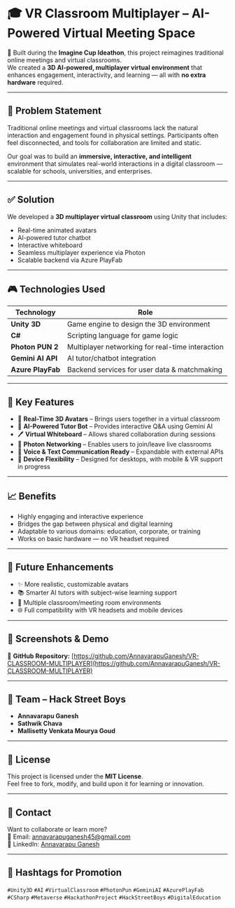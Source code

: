 # 🎓 VR Classroom Multiplayer – AI-Powered Virtual Meeting Space

🚀 Built during the **Imagine Cup Ideathon**, this project reimagines traditional online meetings and virtual classrooms.  
We created a **3D AI-powered, multiplayer virtual environment** that enhances engagement, interactivity, and learning — all with **no extra hardware** required.

---

## 🧩 Problem Statement

Traditional online meetings and virtual classrooms lack the natural interaction and engagement found in physical settings. Participants often feel disconnected, and tools for collaboration are limited and static.

Our goal was to build an **immersive, interactive, and intelligent** environment that simulates real-world interactions in a digital classroom — scalable for schools, universities, and enterprises.

---

## ✅ Solution

We developed a **3D multiplayer virtual classroom** using Unity that includes:

- Real-time animated avatars
- AI-powered tutor chatbot
- Interactive whiteboard
- Seamless multiplayer experience via Photon
- Scalable backend via Azure PlayFab

---

## 🎮 Technologies Used

| Technology        | Role                                             |
|------------------|--------------------------------------------------|
| **Unity 3D**       | Game engine to design the 3D environment          |
| **C#**             | Scripting language for game logic                |
| **Photon PUN 2**   | Multiplayer networking for real-time interaction |
| **Gemini AI API**  | AI tutor/chatbot integration                     |
| **Azure PlayFab**  | Backend services for user data & matchmaking     |

---

## 🌟 Key Features

- 👥 **Real-Time 3D Avatars** – Brings users together in a virtual classroom  
- 🧠 **AI-Powered Tutor Bot** – Provides interactive Q&A using Gemini AI  
- 🖊️ **Virtual Whiteboard** – Allows shared collaboration during sessions  
- 🛜 **Photon Networking** – Enables users to join/leave live classrooms  
- 💬 **Voice & Text Communication Ready** – Expandable with external APIs  
- 📱 **Device Flexibility** – Designed for desktops, with mobile & VR support in progress

---

## 📈 Benefits

- Highly engaging and interactive experience  
- Bridges the gap between physical and digital learning  
- Adaptable to various domains: education, corporate, or training  
- Works on basic hardware — no VR headset required

---

## 🔮 Future Enhancements

- ✨ More realistic, customizable avatars  
- 📚 Smarter AI tutors with subject-wise learning support  
- 🏫 Multiple classroom/meeting room environments  
- 🌐 Full compatibility with VR headsets and mobile devices  

---

## 📸 Screenshots & Demo
 
📁 **GitHub Repository:** [https://github.com/AnnavarapuGanesh/VR-CLASSROOM-MULTIPLAYER](https://github.com/AnnavarapuGanesh/VR-CLASSROOM-MULTIPLAYER)

---

## 👥 Team – Hack Street Boys

- **Annavarapu Ganesh**  
- **Sathwik Chava**  
- **Mallisetty Venkata Mourya Goud**

---

## 📜 License

This project is licensed under the **MIT License**.  
Feel free to fork, modify, and build upon it for learning or innovation.

---

## 💬 Contact

Want to collaborate or learn more?  
📧 Email: annavarapuganesh45@gmail.com  
🔗 LinkedIn: [Annavarapu Ganesh](https://www.linkedin.com/in/annavarapu-ganesh-4159732a5)

---

## 🔖 Hashtags for Promotion

`#Unity3D` `#AI` `#VirtualClassroom` `#PhotonPun` `#GeminiAI` `#AzurePlayFab`  
`#CSharp` `#Metaverse` `#HackathonProject` `#HackStreetBoys` `#DigitalEducation`

